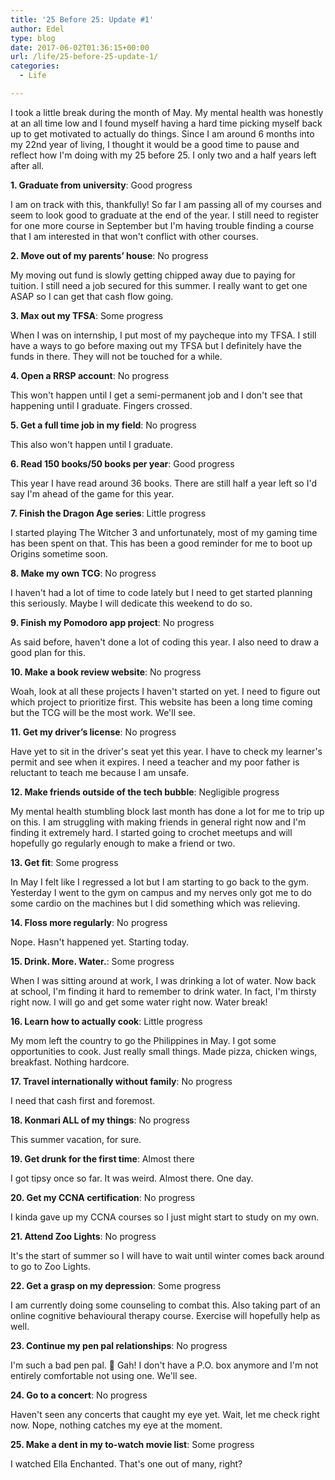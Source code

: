 ```yaml
---
title: '25 Before 25: Update #1'
author: Edel
type: blog
date: 2017-06-02T01:36:15+00:00
url: /life/25-before-25-update-1/
categories:
  - Life

---
```

I took a little break during the month of May. My mental health was honestly at an all time low and I found myself having a hard time picking myself back up to get motivated to actually do things. Since I am around 6 months into my 22nd year of living, I thought it would be a good time to pause and reflect how I'm doing with my 25 before 25. I only two and a half years left after all.

**1. Graduate from university**: Good progress
  
I am on track with this, thankfully! So far I am passing all of my courses and seem to look good to graduate at the end of the year. I still need to register for one more course in September but I'm having trouble finding a course that I am interested in that won't conflict with other courses.

**2. Move out of my parents’ house**: No progress
  
My moving out fund is slowly getting chipped away due to paying for tuition. I still need a job secured for this summer. I really want to get one ASAP so I can get that cash flow going.

**3. Max out my TFSA**: Some progress
  
When I was on internship, I put most of my paycheque into my TFSA. I still have a ways to go before maxing out my TFSA but I definitely have the funds in there. They will not be touched for a while.

**4. Open a RRSP account**: No progress
  
This won't happen until I get a semi-permanent job and I don't see that happening until I graduate. Fingers crossed.

**5. Get a full time job in my field**: No progress
  
This also won't happen until I graduate.

**6. Read 150 books/50 books per year**: Good progress
  
This year I have read around 36 books. There are still half a year left so I'd say I'm ahead of the game for this year.

**7. Finish the Dragon Age series**: Little progress
  
I started playing The Witcher 3 and unfortunately, most of my gaming time has been spent on that. This has been a good reminder for me to boot up Origins sometime soon.

**8. Make my own TCG**: No progress
  
I haven't had a lot of time to code lately but I need to get started planning this seriously. Maybe I will dedicate this weekend to do so.

**9. Finish my Pomodoro app project**: No progress
  
As said before, haven't done a lot of coding this year. I also need to draw a good plan for this.

**10. Make a book review website**: No progress
  
Woah, look at all these projects I haven't started on yet. I need to figure out which project to prioritize first. This website has been a long time coming but the TCG will be the most work. We'll see.

**11. Get my driver’s license**: No progress
  
Have yet to sit in the driver's seat yet this year. I have to check my learner's permit and see when it expires. I need a teacher and my poor father is reluctant to teach me because I am unsafe.

**12. Make friends outside of the tech bubble**: Negligible progress
  
My mental health stumbling block last month has done a lot for me to trip up on this. I am struggling with making friends in general right now and I'm finding it extremely hard. I started going to crochet meetups and will hopefully go regularly enough to make a friend or two.

**13. Get fit**: Some progress
  
In May I felt like I regressed a lot but I am starting to go back to the gym. Yesterday I went to the gym on campus and my nerves only got me to do some cardio on the machines but I did something which was relieving.

**14. Floss more regularly**: No progress
  
Nope. Hasn't happened yet. Starting today.

**15. Drink. More. Water.**: Some progress
  
When I was sitting around at work, I was drinking a lot of water. Now back at school, I'm finding it hard to remember to drink water. In fact, I'm thirsty right now. I will go and get some water right now. Water break!

**16. Learn how to actually cook**: Little progress
  
My mom left the country to go the Philippines in May. I got some opportunities to cook. Just really small things. Made pizza, chicken wings, breakfast. Nothing hardcore.

**17. Travel internationally without family**: No progress
  
I need that cash first and foremost.

**18. Konmari ALL of my things**: No progress
  
This summer vacation, for sure.

**19. Get drunk for the first time**: Almost there
  
I got tipsy once so far. It was weird. Almost there. One day.

**20. Get my CCNA certification**: No progress
  
I kinda gave up my CCNA courses so I just might start to study on my own.

**21. Attend Zoo Lights**: No progress
  
It's the start of summer so I will have to wait until winter comes back around to go to Zoo Lights.

**22. Get a grasp on my depression**: Some progress
  
I am currently doing some counseling to combat this. Also taking part of an online cognitive behavioural therapy course. Exercise will hopefully help as well.

**23. Continue my pen pal relationships**: No progress
  
I'm such a bad pen pal. 🙁 Gah! I don't have a P.O. box anymore and I'm not entirely comfortable not using one. We'll see.

**24. Go to a concert**: No progress
  
Haven't seen any concerts that caught my eye yet. Wait, let me check right now. Nope, nothing catches my eye at the moment.

**25. Make a dent in my to-watch movie list**: Some progress
  
I watched Ella Enchanted. That's one out of many, right?